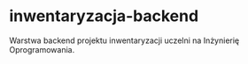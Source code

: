# inwentaryzacja-backend
Warstwa backend projektu inwentaryzacji uczelni na Inżynierię Oprogramowania.
